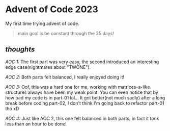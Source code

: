 # Advent of Code 2023

My first time trying advent of code.

> main goal is be constant through the 25 days!

## _thoughts_

*AOC 1:* The first part was very easy, the second introduced an interesting edge case(nightmares about "TWONE").

*AOC 2:* Both parts felt balanced, I really enjoyed doing it!

*AOC 3:* Oof, this was a hard one for me, working with matrices-a-like structures always have been my weak point. You can even notice that by how bad my code is in part-01 lol... It got better(not much sadly) after a long break before coding part-02, I don't think I'm going back to refactor part-01 tho xD

*AOC 4:* Just like AOC 2, this one felt balanced in both parts, in fact it took less than an hour to be done!